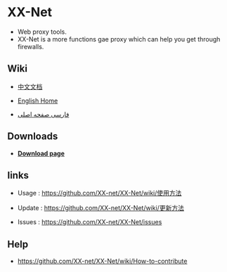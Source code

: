 XX-Net
=================
* Web proxy tools.
* XX-Net is a more functions gae proxy which can help you get through firewalls. 


Wiki
-----
* [中文文档](https://github.com/XX-net/XX-Net/wiki/%E4%B8%AD%E6%96%87%E6%96%87%E6%A1%A3)

* [English Home](https://github.com/XX-net/XX-Net/wiki/English-Home-Page)

* [فارسی صفحه اصلی](https://github.com/XX-net/XX-Net/wiki/Persian-home-page)


Downloads
---------
* [__Download page__](https://github.com/XX-net/XX-Net/blob/master/code/default/download.md)


Iinks
------
* Usage :  https://github.com/XX-net/XX-Net/wiki/使用方法

* Update :  https://github.com/XX-net/XX-Net/wiki/更新方法

* Issues :  https://github.com/XX-net/XX-Net/issues


Help
-----
* https://github.com/XX-net/XX-Net/wiki/How-to-contribute
